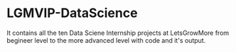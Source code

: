 # LGMVIP-DataScience
It contains all the ten Data Sciene Internship projects at LetsGrowMore from begineer level to the more advanced level with code and it's output.
